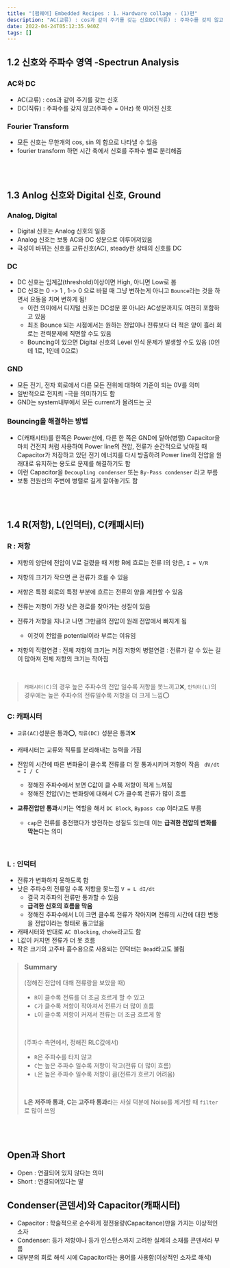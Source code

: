 ```yaml
---
title: "[펌웨어] Embedded Recipes : 1. Hardware collage - (1)편"
description: "AC(교류) : cos과 같이 주기를 갖는 신호DC(직류) : 주파수를 갖지 않고(주파수 = 0Hz) 쭉 이어진 신호모든 신호는 무한개의 cos, sin 의 합으로 나타낼 수 있음fourier transform 하면 시간 축에서 신호를 주파수 별로 분리해줌Digital"
date: 2022-04-24T05:12:35.940Z
tags: []
---
```


## 1.2 신호와 주파수 영역 -Spectrun Analysis

### AC와 DC
- AC(교류) : cos과 같이 주기를 갖는 신호
- DC(직류) : 주파수를 갖지 않고(주파수 = 0Hz) 쭉 이어진 신호

### Fourier Transform
- 모든 신호는 무한개의 cos, sin 의 합으로 나타낼 수 있음
- fourier transform 하면 시간 축에서 신호를 주파수 별로 분리해줌


<br/> 
<br/> 

## 1.3 Anlog 신호와 Digital 신호, Ground

### Analog, Digital
- Digital 신호는 Analog 신호의 일종
- Analog 신호는 보통 AC와 DC 성분으로 이루어져있음
- 극성이 바뀌는 신호를 교류신호(AC), steady한 상태의 신호를 DC


### DC
- DC 신호는 임계값(threshold)이상이면 High, 아니면 Low로 봄
- DC 신호는 0 -> 1 , 1-> 0 으로 바뀔 때 그냥 변하는게 아니고 `Bounce`라는 것을 하면서 요동을 치며 변하게 됨! 
	- 이런 의미에서 디지털 신호는 DC성분 뿐 아니라 AC성분까지도 여전히 포함하고 있음
    - 최초 Bounce 되는 시점에서는 원하는 전압이나 전류보다 더 적은 양이 흘러 회로는 전력문제에 직면할 수도 있음
    - Bouncing이 있으면 Digital 신호의 Level 인식 문제가 발생할 수도 있음 (0인데 1로, 1인데 0으로)


### GND
- 모든 전기, 전자 회로에서 다른 모든 전위에 대하여 기준이 되는 0V를 의미
- 일반적으로 전지릐 -극을 의미하기도 함
- GND는 system내부에서 모든 current가 몰려드는 곳

### Bouncing을 해결하는 방법
- C(캐패시터)를 한쪽은 Power선에, 다른 한 쪽은 GND에 달아(병렬) Capacitor을 마치 건전지 처럼 사용하여 Power line의 전압, 전류가 순간적으로 낮아질 때 Capacitor가 저장하고 있던 전기 에너지를 다시 방출하려 Power line의 전압을 원래대로 유지하는 용도로 문제를 해결하기도 함
- 이런 Capacitor을 `Decoupling condenser` 또는 `By-Pass condenser` 라고 부름
- 보통 전원선의 주변에 병렬로 길게 깔아놓기도 함


<br/>
<br/>

## 1.4 R(저항), L(인덕터), C(캐패시터)  

### R : 저항
- 저항의 양단에 전압이 V로 걸렸을 때 저항 R에 흐르는 전류 I의 양은, `I = V/R`

- 저항의 크기가 작으면 큰 전류가 흐를 수 있음
- 저항은 특정 회로의 특정 부분에 흐르는 전류의 양을 제한할 수 있음
- 전류는 저항이 가장 낮은 경로를 찾아가는 성질이 있음
- 전류가 저항을 지나고 나면 그만큼의 전압이 원래 전압에서 빠지게 됨
    - 이것이 전압을 potential이라 부르는 이유임
- 저항의 직렬연결 : 전체 저항의 크기는 커짐
	저항의 병렬연결 : 전류가 갈 수 있는 길이 많아져 전체 저항의 크기는 작아짐

<br/> 


> `캐패시터(C)`의 경우 높은 주파수의 전압 일수록 저항을 못느끼고❌,
`인덕터(L)`의 경우에는 높은 주파수의 전류일수록 저항을 더 크게 느낌⭕


### C: 캐패시터
- `교류(AC)`성분은 통과⭕, `직류(DC)` 성분은 통과❌
- 캐패시터는 교류와 직류를 분리해내는 능력을 가짐
- 전압의 시간에 따른 변화율이 클수록 전류를 더 잘 통과시키며 저항이 작음
	` dV/dt = I / C`
    - 정해진 주파수에서 보면 C값이 클 수록 저항이 적게 느껴짐
    - 정해진 전압(V)는 변화량에 대해서 C가 클수록 전류가 많이 흐름

- **교류전압만 통과**시키는 역할을 해서 `DC Block`, `Bypass cap` 이라고도 부름
	- `cap`은 전류를 충전했다가 방전하는 성질도 있는데 이는 **급격한 전압의 변화를 막는**다는 의미
    

<br/>  


### L : 인덕터
- 전류가 변화하지 못하도록 함
- 낮은 주파수의 전류일 수록 저항을 못느낌
	`V = L dI/dt`
    - 결국 저주파의 전류만 통과할 수 있음
    -  **급격한 신호의 흐름을 막음**
    - 정해진 주파수에서 L이 크면 클수록 전류가 작아지며 전류의 시간에 대한 변동을 전압이라는 형태로 품고있음
- 캐패시터와 반대로 `AC Blocking`, `choke`라고도 함
- L값이 커지면 전류가 더 못 흐름
- 작은 크기의 고주파 흡수용으로 사용되는 인덕터는 `Bead`라고도 불림




> ### Summary
> (정해진 전압에 대해 전류랑을 보았을 때)
> - `R`이 클수록 전류를 더 조금 흐르게 할 수 있고
> - `C`가 클수록 저항이 작아져서 전류가 더 많이 흐름
> - `L`이 클수록 저항이 커져서 전류는 더 조금 흐르게 함
> <br/>  
> 
> (주파수 측면에서, 정해진 RLC값에서)
> - `R`은 주파수를 타지 않고
> - `C`는 높은 주파수 일수록 저항이 작고(전류 더 많이 흐름)
> - `L`은 높은 주파수 일수록 저항이 큼(전류가 흐르기 어려움)
> <br/>  
>
> **L은 저주파 통과**, **C는 고주파 통과**라는 사실 덕분에
> Noise를 제거할 때 `filter`로 많이 쓰임



<br/>  
<br/>  

## Open과 Short
- Open : 연결되어 있지 않다는 의미
- Short : 연결되어있다는 말


## Condenser(콘덴서)와 Capacitor(캐패시터)
- Capacitor : 학술적으로 순수하게 정전용량(Capacitance)만을 가지는 이상적인 소자
- Condenser: 등가 저항이나 등가 인스턴스까지 고려한 실제의 소재를 콘덴서라 부름
- 대부분의 회로 해석 시에 Capacitor라는 용어를 사용함(이상적인 소자로 해석)
